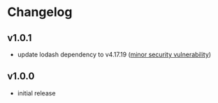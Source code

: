 # Changelog

## v1.0.1

- update lodash dependency to v4.17.19 ([minor security vulnerability](https://github.com/f-actions/font-bakery/pull/17#event-3567011284))

## v1.0.0

- initial release
